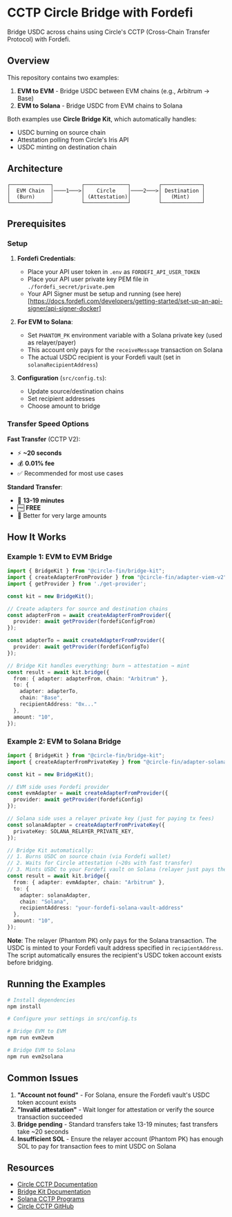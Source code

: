 # CCTP Circle Bridge with Fordefi

Bridge USDC across chains using Circle's CCTP (Cross-Chain Transfer Protocol) with Fordefi.

## Overview

This repository contains two examples:

1. **EVM to EVM** - Bridge USDC between EVM chains (e.g., Arbitrum → Base)
2. **EVM to Solana** - Bridge USDC from EVM chains to Solana

Both examples use **Circle Bridge Kit**, which automatically handles:
- USDC burning on source chain
- Attestation polling from Circle's Iris API
- USDC minting on destination chain

## Architecture

```
┌─────────────┐         ┌──────────────┐         ┌─────────────┐
│  EVM Chain  │────1───>│    Circle    │────2───>│ Destination │
│  (Burn)     │         │ (Attestation)│         │   (Mint)    │
└─────────────┘         └──────────────┘         └─────────────┘                               
```

## Prerequisites

### Setup

1. **Fordefi Credentials**:
   - Place your API user token in `.env` as `FORDEFI_API_USER_TOKEN`
   - Place your API user private key PEM file in `./fordefi_secret/private.pem`
   - Your API Signer must be setup and running (see here)[https://docs.fordefi.com/developers/getting-started/set-up-an-api-signer/api-signer-docker]

2. **For EVM to Solana**: 
   - Set `PHANTOM_PK` environment variable with a Solana private key (used as relayer/payer)
   - This account only pays for the `receiveMessage` transaction on Solana
   - The actual USDC recipient is your Fordefi vault (set in `solanaRecipientAddress`)

3. **Configuration** (`src/config.ts`):
   - Update source/destination chains
   - Set recipient addresses
   - Choose amount to bridge

### Transfer Speed Options

**Fast Transfer** (CCTP V2):
- ⚡ **~20 seconds**
- 💰 **0.01% fee**
- ✅ Recommended for most use cases

**Standard Transfer**:
- 🐢 **13-19 minutes** 
- 🆓 **FREE**
- 💼 Better for very large amounts

## How It Works

### Example 1: EVM to EVM Bridge

```typescript
import { BridgeKit } from "@circle-fin/bridge-kit";
import { createAdapterFromProvider } from "@circle-fin/adapter-viem-v2";
import { getProvider } from './get-provider';

const kit = new BridgeKit();

// Create adapters for source and destination chains
const adapterFrom = await createAdapterFromProvider({
  provider: await getProvider(fordefiConfigFrom)
});

const adapterTo = await createAdapterFromProvider({
  provider: await getProvider(fordefiConfigTo)
});

// Bridge Kit handles everything: burn → attestation → mint
const result = await kit.bridge({
  from: { adapter: adapterFrom, chain: "Arbitrum" },
  to: { 
    adapter: adapterTo, 
    chain: "Base",
    recipientAddress: "0x..."
  },
  amount: "10",
});
```

### Example 2: EVM to Solana Bridge

```typescript
import { BridgeKit } from "@circle-fin/bridge-kit";
import { createAdapterFromPrivateKey } from "@circle-fin/adapter-solana";

const kit = new BridgeKit();

// EVM side uses Fordefi provider
const evmAdapter = await createAdapterFromProvider({
  provider: await getProvider(fordefiConfig)
});

// Solana side uses a relayer private key (just for paying tx fees)
const solanaAdapter = createAdapterFromPrivateKey({
  privateKey: SOLANA_RELAYER_PRIVATE_KEY,
});

// Bridge Kit automatically:
// 1. Burns USDC on source chain (via Fordefi wallet)
// 2. Waits for Circle attestation (~20s with fast transfer)
// 3. Mints USDC to your Fordefi vault on Solana (relayer just pays the tx)
const result = await kit.bridge({
  from: { adapter: evmAdapter, chain: "Arbitrum" },
  to: {
    adapter: solanaAdapter,
    chain: "Solana",
    recipientAddress: "your-fordefi-solana-vault-address"
  },
  amount: "10",
});
```

**Note**: The relayer (Phantom PK) only pays for the Solana transaction. The USDC is minted to your Fordefi vault address specified in `recipientAddress`. The script automatically ensures the recipient's USDC token account exists before bridging.

## Running the Examples

```bash
# Install dependencies
npm install

# Configure your settings in src/config.ts

# Bridge EVM to EVM
npm run evm2evm

# Bridge EVM to Solana
npm run evm2solana
```

## Common Issues

1. **"Account not found"** - For Solana, ensure the Fordefi vault's USDC token account exists
2. **"Invalid attestation"** - Wait longer for attestation or verify the source transaction succeeded
3. **Bridge pending** - Standard transfers take 13-19 minutes; fast transfers take ~20 seconds
4. **Insufficient SOL** - Ensure the relayer account (Phantom PK) has enough SOL to pay for transaction fees to mint USDC on Solana

## Resources

- [Circle CCTP Documentation](https://developers.circle.com/cctp)
- [Bridge Kit Documentation](https://developers.circle.com/bridge-kit)
- [Solana CCTP Programs](https://developers.circle.com/cctp/solana-programs)
- [Circle CCTP GitHub](https://github.com/circlefin/solana-cctp-contracts)
